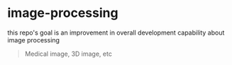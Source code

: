# image-processing

this repo's goal is an improvement in overall development capability about image processing
> Medical image, 3D image, etc
